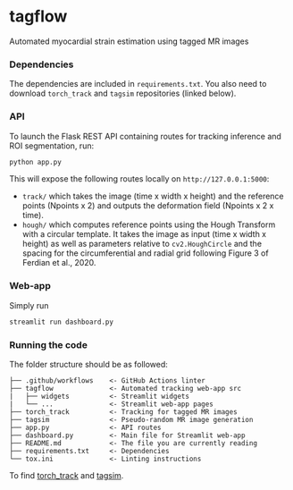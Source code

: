 # tagflow

Automated myocardial strain estimation using tagged MR images

### Dependencies

The dependencies are included in `requirements.txt`. You also need to download `torch_track` and `tagsim` repositories (linked below).

### API

To launch the Flask REST API containing routes for tracking inference and ROI segmentation, run:

```bash
python app.py
```

This will expose the following routes locally on `http://127.0.0.1:5000`:

* `track/` which takes the image (time x width x height) and the reference points (Npoints x 2) and outputs the deformation field (Npoints x  2 x time).
* `hough/` which computes reference points using the Hough Transform with a circular template. It takes the image as input (time x width x height) as well as parameters relative to `cv2.HoughCircle` and the spacing for the circumferential and radial grid following Figure 3 of Ferdian et al., 2020.

### Web-app

Simply run

```bash
streamlit run dashboard.py
```

### Running the code

The folder structure should be as followed:
 
```
├── .github/workflows    <- GitHub Actions linter
├── tagflow              <- Automated tracking web-app src
|   ├── widgets          <- Streamlit widgets
|   └── ...              <- Streamlit web-app pages
├── torch_track          <- Tracking for tagged MR images 
├── tagsim               <- Pseudo-random MR image generation
├── app.py               <- API routes
├── dashboard.py         <- Main file for Streamlit web-app
├── README.md            <- The file you are currently reading
├── requirements.txt     <- Dependencies
└── tox.ini              <- Linting instructions
```

To find [torch_track](https://github.com/mloecher/tag_tracking/tree/main/torch_track) and [tagsim](https://github.com/mloecher/tag_tracking/tree/main/tagsim).